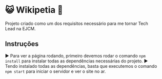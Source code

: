 # 😺️ Wikipetia 🐶️
Projeto criado como um dos requisitos necessário para me tornar Tech Lead na EJCM.

## Instruções
▶️ Para ver a página rodando, primeiro devemos rodar o comando `npm install` para instalar todas as dependências necessárias do projeto.
▶️ Tendo instalado todas as dependências, basta que executemos o comando `npm start` para iniciar o servidor e ver o site no ar.
